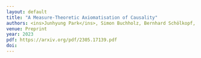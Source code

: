 ```yaml
---
layout: default
title: "A Measure-Theoretic Axiomatisation of Causality"
authors: <ins>Junhyung Park</ins>, Simon Buchholz, Bernhard Schölkopf, <ins>Krikamol Muandet</ins>
venue: Preprint
year: 2023
pdf: https://arxiv.org/pdf/2305.17139.pdf
doi: 
---
```


